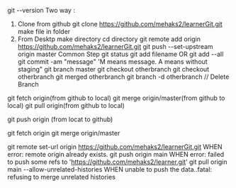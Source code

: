 git --version
Two way :
  1) Clone from github
     git clone https://github.com/mehaks2/learnerGit.git
     make file in folder
  2) From Desktp
     make directory
     cd directory
     git remote add origin https://github.com/mehaks2/learnerGit.git 
     git push --set-upstream origin master
 Common Step
 git status
 git add filename OR git add --all
 git commit -am "message" 'M means message. A means without staging"
 git branch master
 git checkout otherbranch
 git checkout otherbranch
 git merged otherbranch
 git branch -d otherbranch  // Delete Branch
 

 git fetch origin(from github to local)
 git merge origin/master(from github to local)
 git pull origin(from github to local)
 
 git push origin (from locat to github)
 
 

 git fetch origin
 git merge origin/master
 


git remote set-url origin https://github.com/mehaks2/learnerGit.git WHEN error: remote origin already exists.
git push origin main WHEN  error: failed to push some refs to 'https://github.com/mehaks2/learner.git'
git pull origin main --allow-unrelated-histories WHEN unable to push the data..fatal: refusing to merge unrelated histories
